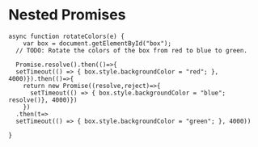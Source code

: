 # Nested Promises  
      
    async function rotateColors(e) {
        var box = document.getElementById("box");
      // TODO: Rotate the colors of the box from red to blue to green.

      Promise.resolve().then(()=>{
      setTimeout(() => { box.style.backgroundColor = "red"; }, 4000)}).then(()=>{
        return new Promise((resolve,reject)=>{
          setTimeout(() => { box.style.backgroundColor = "blue"; resolve()}, 4000)})
        })
      .then(t=>
      setTimeout(() => { box.style.backgroundColor = "green"; }, 4000)) 

    }
